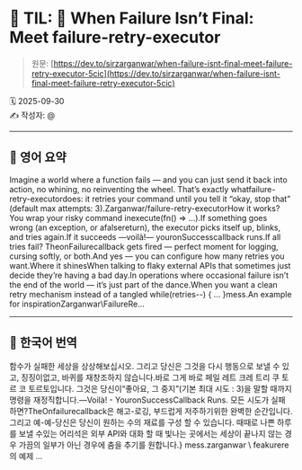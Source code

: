# 📌 TIL: 🎯 When Failure Isn’t Final: Meet failure-retry-executor

> 원문: [https://dev.to/sirzarganwar/when-failure-isnt-final-meet-failure-retry-executor-5cic](https://dev.to/sirzarganwar/when-failure-isnt-final-meet-failure-retry-executor-5cic)

🗓 2025-09-30  
✍️ 작성자: @

---

## 🔹 영어 요약

Imagine a world where a function fails — and you can just send it back into action, no whining, no reinventing the wheel. That’s exactly whatfailure-retry-executordoes: it retries your command until you tell it “okay, stop that” (default max attempts: 3).Zarganwar/failure-retry-executorHow it works?You wrap your risky command inexecute(fn() => …).If something goes wrong (an exception, or afalsereturn), the executor picks itself up, blinks, and tries again.If it succeeds —voilà!— youronSuccesscallback runs.If all tries fail? TheonFailurecallback gets fired — perfect moment for logging, cursing softly, or both.And yes — you can configure how many retries you want.Where it shinesWhen talking to flaky external APIs that sometimes just decide they’re having a bad day.In operations where occasional failure isn’t the end of the world — it’s just part of the dance.When you want a clean retry mechanism instead of a tangled while(retries--) { … }mess.An example for inspirationZarganwar\FailureRe...

---

## 🔸 한국어 번역

함수가 실패한 세상을 상상해보십시오. 그리고 당신은 그것을 다시 행동으로 보낼 수 있고, 징징이없고, 바퀴를 재창조하지 않습니다.바로 그게 바로 페일 레트 크레 트리 쿠 토르 코 토르토입니다. 그것은 당신이“좋아요, 그 중지”(기본 최대 시도 : 3)을 말할 때까지 명령을 재정직합니다.—Voilà! - YouronSuccessCallback Runs. 모든 시도가 실패하면?TheOnfailurecallback은 해고-로깅, 부드럽게 저주하기위한 완벽한 순간입니다. 그리고 예-예-당신은 당신이 원하는 수의 재료를 구성 할 수 있습니다. 때때로 나쁜 하루를 보낼 수있는 어리석은 외부 API와 대화 할 때 빛나는 곳에서는 세상이 끝나지 않는 경우 가끔의 일부가 아닌 경우에 춤을 추기를 원합니다.} mess.zarganwar \ feakurere의 예제 ...
